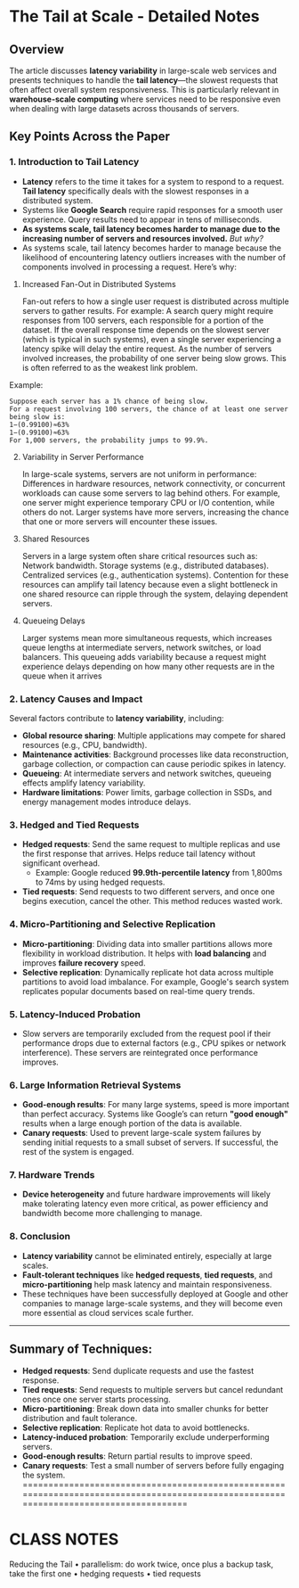 # The Tail at Scale - Detailed Notes

## Overview
The article discusses **latency variability** in large-scale web services and presents techniques to handle the **tail latency**—the slowest requests that often affect overall system responsiveness. This is particularly relevant in **warehouse-scale computing** where services need to be responsive even when dealing with large datasets across thousands of servers.

## Key Points Across the Paper

### 1. Introduction to Tail Latency
- **Latency** refers to the time it takes for a system to respond to a request. **Tail latency** specifically deals with the slowest responses in a distributed system.
- Systems like **Google Search** require rapid responses for a smooth user experience. Query results need to appear in tens of milliseconds.
- **As systems scale, **tail latency** becomes harder to manage due to the increasing number of servers and resources involved.**
*But why?*
- As systems scale, tail latency becomes harder to manage because the likelihood of encountering latency outliers increases with the number of components involved in processing a request. Here’s why:
1. Increased Fan-Out in Distributed Systems

    Fan-out refers to how a single user request is distributed across multiple servers to gather results. For example:
        A search query might require responses from 100 servers, each responsible for a portion of the dataset.
        If the overall response time depends on the slowest server (which is typical in such systems), even a single server experiencing a latency spike will delay the entire request.
    As the number of servers involved increases, the probability of one server being slow grows. This is often referred to as the weakest link problem.

Example:

    Suppose each server has a 1% chance of being slow.
    For a request involving 100 servers, the chance of at least one server being slow is:
    1−(0.99100)≈63%
    1−(0.99100)≈63%
    For 1,000 servers, the probability jumps to 99.9%.

2. Variability in Server Performance

    In large-scale systems, servers are not uniform in performance:
        Differences in hardware resources, network connectivity, or concurrent workloads can cause some servers to lag behind others.
        For example, one server might experience temporary CPU or I/O contention, while others do not.
    Larger systems have more servers, increasing the chance that one or more servers will encounter these issues.

3. Shared Resources

    Servers in a large system often share critical resources such as:
        Network bandwidth.
        Storage systems (e.g., distributed databases).
        Centralized services (e.g., authentication systems).
    Contention for these resources can amplify tail latency because even a slight bottleneck in one shared resource can ripple through the system, delaying dependent servers.

4. Queueing Delays

    Larger systems mean more simultaneous requests, which increases queue lengths at intermediate servers, network switches, or load balancers.
    This queueing adds variability because a request might experience delays depending on how many other requests are in the queue when it arrives



### 2. Latency Causes and Impact
Several factors contribute to **latency variability**, including:
- **Global resource sharing**: Multiple applications may compete for shared resources (e.g., CPU, bandwidth).
- **Maintenance activities**: Background processes like data reconstruction, garbage collection, or compaction can cause periodic spikes in latency.
- **Queueing**: At intermediate servers and network switches, queueing effects amplify latency variability.
- **Hardware limitations**: Power limits, garbage collection in SSDs, and energy management modes introduce delays.

### 3. Hedged and Tied Requests
- **Hedged requests**: Send the same request to multiple replicas and use the first response that arrives. Helps reduce tail latency without significant overhead.
    - Example: Google reduced **99.9th-percentile latency** from 1,800ms to 74ms by using hedged requests.
- **Tied requests**: Send requests to two different servers, and once one begins execution, cancel the other. This method reduces wasted work.

### 4. Micro-Partitioning and Selective Replication
- **Micro-partitioning**: Dividing data into smaller partitions allows more flexibility in workload distribution. It helps with **load balancing** and improves **failure recovery** speed.
- **Selective replication**: Dynamically replicate hot data across multiple partitions to avoid load imbalance. For example, Google's search system replicates popular documents based on real-time query trends.

### 5. Latency-Induced Probation
- Slow servers are temporarily excluded from the request pool if their performance drops due to external factors (e.g., CPU spikes or network interference). These servers are reintegrated once performance improves.

### 6. Large Information Retrieval Systems
- **Good-enough results**: For many large systems, speed is more important than perfect accuracy. Systems like Google’s can return **"good enough"** results when a large enough portion of the data is available.
- **Canary requests**: Used to prevent large-scale system failures by sending initial requests to a small subset of servers. If successful, the rest of the system is engaged.

### 7. Hardware Trends
- **Device heterogeneity** and future hardware improvements will likely make tolerating latency even more critical, as power efficiency and bandwidth become more challenging to manage.

### 8. Conclusion
- **Latency variability** cannot be eliminated entirely, especially at large scales.
- **Fault-tolerant techniques** like **hedged requests**, **tied requests**, and **micro-partitioning** help mask latency and maintain responsiveness.
- These techniques have been successfully deployed at Google and other companies to manage large-scale systems, and they will become even more essential as cloud services scale further.

---

## Summary of Techniques:
- **Hedged requests**: Send duplicate requests and use the fastest response.
- **Tied requests**: Send requests to multiple servers but cancel redundant ones once one server starts processing.
- **Micro-partitioning**: Break down data into smaller chunks for better distribution and fault tolerance.
- **Selective replication**: Replicate hot data to avoid bottlenecks.
- **Latency-induced probation**: Temporarily exclude underperforming servers.
- **Good-enough results**: Return partial results to improve speed.
- **Canary requests**: Test a small number of servers before fully engaging the system.
======================================================================================================================================

# **CLASS NOTES**

Reducing the Tail
• parallelism: do work twice, once plus a backup task, take the first one
• hedging requests
• tied requests
